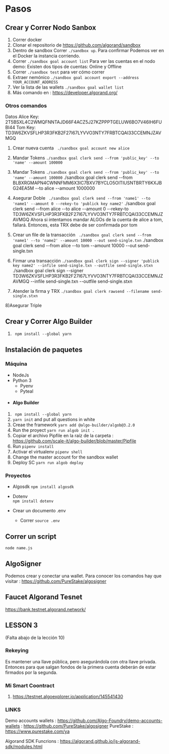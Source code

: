 # Pasos 


## Crear y Correr Nodo Sanbox 

1) Correr docker 
2) Clonar el repositorio de https://github.com/algorand/sandbox 
3) Dentro de sandbox Correr ``` ./sandbox up ```. Para confirmar Podemos ver en el Docker la instancia corriendo.
4) Correr ```./sandbox goal account list```  Para ver las cuentas en el nodo demo:
    Existen dos tipos de cuentas: Online y Offline
5) Correr ```./sandbox test``` para ver cómo correr 
6) Extraer nemónico ```./sandbox goal account export --address YOUR_ACCOUNT_ADDRESS```
7) Ver la lista de las wallets ```./sandbox goal wallet list```
8) Más comando en : https://developer.algorand.org/

### Otros comandos 

Datos 
    Alice Key: 2T5BSXL4C2WMQFNNTAJD66F4ACZ5J27KZPPPTGELUW6BO7V46IH6FUBI44
    Tom Key: TD3W6ZKVSFLHP3R3FKB2F27I67LYVVO3NTY7FRBTCQAI33CCEMNJZAVMGQ
    

1) Crear nueva cuenta  ``` ./sandbox goal account new alice```

2) Mandar Tokens  ```./sandbox goal clerk send --from 'public_key' --to 'name' --amount 100000```

3) Mandar Tokens 
    ```./sandbox goal clerk send --from 'public_key' --to 'name' --amount 100000```
./sandbox goal clerk send --from BLBXRGMAPN4CWNNFMM6X3IC7BXV7BYCLO5OITIUSNTBRTY6KXJBG24EA5M --to alice --amount 1000000

4) Asegurar Doble
    ``` ./sandbox goal clerk send --from 'name1' --to 'name1' --amount 0 --rekey-to 'publick key name2'```
./sandbox goal clerk send --from alice --to alice --amount 0 --rekey-to TD3W6ZKVSFLHP3R3FKB2F27I67LYVVO3NTY7FRBTCQAI33CCEMNJZAVMGQ
Ahora si intentamos mandar ALGOs de la cuenta de alice a tom, fallará. Entonces, esta TRX debe de ser confirmada por tom 

5) Crear un file de la transacción
    ``` ./sandbox goal clerk send --from 'name1' --to 'name2' --amount 10000 --out send-single.txn``` 
./sandbox goal clerk send --from alice --to tom --amount 10000 --out send-single.txn

6) Firmar una transacción 
    ```./sandbox goal clerk sign --signer 'publick key name2' --infile send-single.txn --outfile send-single.stxn```
./sandbox goal clerk sign --signer TD3W6ZKVSFLHP3R3FKB2F27I67LYVVO3NTY7FRBTCQAI33CCEMNJZAVMGQ --infile send-single.txn --outfile send-single.stxn

7) Atender la firma y TRX
    ```./sandbox goal clerk rawsend --filename send-single.stxn```

8)Asegurar Triple

## Crear y Correr Algo Builder 
1) ``` npm install --global yarn```

## Instalación de paquetes 

### Máquina 
* NodeJs 
* Python 3
    - Pyenv 
    - Pyteal
* #### Algo Builder 
1) ``` npm install --global yarn```
2) ```yarn init``` and put all questions in white 
3) Creae the framework ```yarn add @algo-builder/algob@3.2.0```
4) Run the proyect ``` yarn run algob init . ```
5) Copiar el archivo Pipfile en la raíz de la carpeta : https://github.com/scale-it/algo-builder/blob/master/Pipfile
6) Run ``` pipenv install ```
7) Activar el virtualenv ``` pipenv shell ```
8) Change the master account for the sandbox wallet 
8) Deploy SC ``` yarn run algob deploy ``` 
### Proyectos

* Algosdk
```npm install algosdk ```

* Dotenv  
```npm install dotenv ```

* Crear un documento .env 
    - Correr ```source .env ```

## Correr un script 
```node name.js```

## AlgoSigner 

Podemos crear y conectar una wallet. Para conocer los comandos hay que visitar : https://github.com/PureStake/algosigner

## Faucet Algorand Tesnet 
https://bank.testnet.algorand.network/

## LESSON 3 

(Falta abajo de la lección 10)

### Rekeying
Es mantener una llave pública, pero asegurándola con otra llave privada. Entonces para que salgan fondos de la primera cuenta deberán de estar firmados por la segunda.

### Mi Smart Coontract

1. https://testnet.algoexplorer.io/application/145541430

### LINKS 

Demo accounts wallets :  https://github.com/Algo-Foundry/demo-accounts-wallets :  https://github.com/PureStake/algosigner
PureStake : https://www.purestake.com/ya

Algorand SDK Funcrions : https://algorand.github.io/js-algorand-sdk/modules.html